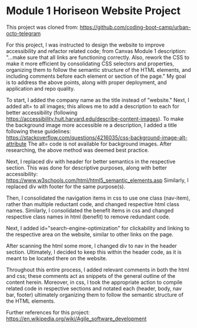 # Module 1 Horiseon Website Project
This project was cloned from: https://github.com/coding-boot-camp/urban-octo-telegram 

For this project, I was instructed to design the website to improve accessibility and refactor related code; from Canvas Module 1 description: "…make sure that all links are functioning correctly. Also, rework the CSS to make it more efficient by consolidating CSS selectors and properties, organizing them to follow the semantic structure of the HTML elements, and including comments before each element or section of the page." My goal is to address the above points, along with proper deployment, and application and repo quality. 

To start, I added the company name as the title instead of "website." Next, I added alt= to all images; this allows me to add a description to each for better accessibility (following https://accessibility.huit.harvard.edu/describe-content-images). To make the background image more accessible re a description, I added a title following these guidelines: https://stackoverflow.com/questions/4216035/css-background-image-alt-attribute The alt= code is not available for background images. After researching, the above method was deemed best practice. 

Next, I replaced div with header for better semantics in the respective section. This was done for descriptive purposes, along with better accessibility: https://www.w3schools.com/html/html5_semantic_elements.asp Similarly, I replaced div with footer for the same purpose(s).

Then, I consolidated the navigation items in css to use one class (nav-item), rather than multiple reductant code, and changed respective html class names. Similarly, I consolidated the benefit items in css and changed respective class names in html (benefit) to remove redundant code. 

Next, I added id="search-engine-optimization" for clickability and linking to the respective area on the website, similar to other links on the page.

After scanning the html some more, I changed div to nav in the header section. Ultimately, I decided to keep this within the header code, as it is meant to be located there on the website.  

Throughout this entire process, I added relevant comments in both the html and css; these comments act as snippets of the general outline of the content herein. Moreover, in css, I took the appropriate action to compile related code in respective sections and notated each (header, body, nav bar, footer) ultimately organizing them to follow the semantic structure of the HTML elements. 

Further references for this project: https://en.wikipedia.org/wiki/Agile_software_development